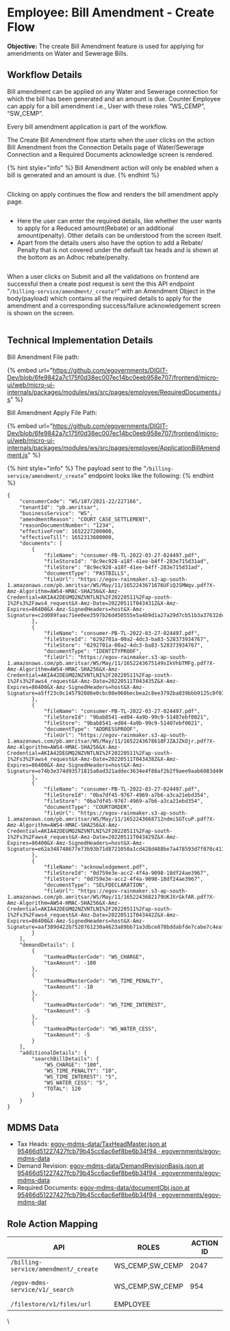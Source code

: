 # Employee: Bill Amendment - Create Flow

**Objective:** The create Bill Amendment feature is used for applying for amendments on Water and Sewerage Bills.&#x20;

## Workflow Details <a href="#objective" id="objective"></a>

Bill amendment can be applied on any Water and Sewerage connection for which the bill has been generated and an amount is due. Counter Employee can apply for a bill amendment i.e., User with these roles “WS\_CEMP”, “SW\_CEMP”.

Every bill amendment application is part of the workflow.

The Create Bill Amendment flow starts when the user clicks on the action Bill Amendment from the Connection Details page of Water/Sewerage Connection and a Required Documents acknowledge screen is rendered.

{% hint style="info" %}
Bill Amendment action will only be enabled when a bill is generated and an amount is due.
{% endhint %}

<figure><img src="../../../../../.gitbook/assets/image (515).png" alt=""><figcaption></figcaption></figure>

Clicking on apply continues the flow and renders the bill amendment apply page.

<figure><img src="../../../../../.gitbook/assets/image (262).png" alt=""><figcaption></figcaption></figure>

* Here the user can enter the required details, like whether the user wants to apply for a Reduced amount(Rebate) or an additional amount(penalty). Other details can be understood from the screen itself.
* Apart from the details users also have the option to add a Rebate/ Penalty that is not covered under the default tax heads and is shown at the bottom as an Adhoc rebate/penalty.

<figure><img src="../../../../../.gitbook/assets/image (263).png" alt=""><figcaption></figcaption></figure>

When a user clicks on Submit and all the validations on frontend are successful then a create post request is sent the this API endpoint “`/billing-service/amendment/_create?`“ with an Amendment Object in the body(payload) which contains all the required details to apply for the amendment and a corresponding success/failure acknowledgement screen is shown on the screen.

<figure><img src="../../../../../.gitbook/assets/image (292).png" alt=""><figcaption></figcaption></figure>

## Technical Implementation Details

Bill Amendment File path:

{% embed url="https://github.com/egovernments/DIGIT-Dev/blob/6fe9842a7c175f0d38ec007ec14bc0eeb958e707/frontend/micro-ui/web/micro-ui-internals/packages/modules/ws/src/pages/employee/RequiredDocuments.js" %}

Bill Amendment Apply File Path:

{% embed url="https://github.com/egovernments/DIGIT-Dev/blob/6fe9842a7c175f0d38ec007ec14bc0eeb958e707/frontend/micro-ui/web/micro-ui-internals/packages/modules/ws/src/pages/employee/ApplicationBillAmendment.js" %}

{% hint style="info" %}
The payload sent to the “`/billing-service/amendment/_create`" endpoint looks like the following:
{% endhint %}

```
{
    "consumerCode": "WS/107/2021-22/227166",
    "tenantId": "pb.amritsar",
    "businessService": "WS",
    "amendmentReason": "COURT_CASE_SETTLEMENT",
    "reasonDocumentNumber": "1234",
    "effectiveFrom": 1652227200000,
    "effectiveTill": 1652313600000,
    "documents": [
        {
            "fileName": "consumer-PB-TL-2022-03-27-024497.pdf",
            "fileStoreId": "8c9ec928-a18f-41ee-b4ff-283e715d31ad",
            "fileStore": "8c9ec928-a18f-41ee-b4ff-283e715d31ad",
            "documentType": "PASTBILLS",
            "fileUrl": "https://egov-rainmaker.s3-ap-south-1.amazonaws.com/pb.amritsar/WS/May/11/1652243671676UFiQJSMWqv.pdf?X-Amz-Algorithm=AWS4-HMAC-SHA256&X-Amz-Credential=AKIA42DEGMQ2NZVNTLNI%2F20220511%2Fap-south-1%2Fs3%2Faws4_request&X-Amz-Date=20220511T043431Z&X-Amz-Expires=86400&X-Amz-SignedHeaders=host&X-Amz-Signature=c2d089faac71ee0ee3597b26d450555e5a4b9d1a27a29d7cb51b3a37632dcd76"
        },
        {
            "fileName": "consumer-PB-TL-2022-03-27-024497.pdf",
            "fileStoreId": "6292701a-00a2-4dc3-ba83-528373934767",
            "fileStore": "6292701a-00a2-4dc3-ba83-528373934767",
            "documentType": "IDENTITYPROOF",
            "fileUrl": "https://egov-rainmaker.s3-ap-south-1.amazonaws.com/pb.amritsar/WS/May/11/1652243675149sIkVhbTMFg.pdf?X-Amz-Algorithm=AWS4-HMAC-SHA256&X-Amz-Credential=AKIA42DEGMQ2NZVNTLNI%2F20220511%2Fap-south-1%2Fs3%2Faws4_request&X-Amz-Date=20220511T043435Z&X-Amz-Expires=86400&X-Amz-SignedHeaders=host&X-Amz-Signature=a5ff23c0c145792086e0cbc08e060becbea2c8ee3792ba039bbb9125c0f03b26"
        },
        {
            "fileName": "consumer-PB-TL-2022-03-27-024497.pdf",
            "fileStoreId": "9bab8541-ed04-4a9b-99c9-51407ebf0021",
            "fileStore": "9bab8541-ed04-4a9b-99c9-51407ebf0021",
            "documentType": "ADDRESSPROOF",
            "fileUrl": "https://egov-rainmaker.s3-ap-south-1.amazonaws.com/pb.amritsar/WS/May/11/1652243678618FJZAJZkOjr.pdf?X-Amz-Algorithm=AWS4-HMAC-SHA256&X-Amz-Credential=AKIA42DEGMQ2NZVNTLNI%2F20220511%2Fap-south-1%2Fs3%2Faws4_request&X-Amz-Date=20220511T043438Z&X-Amz-Expires=86400&X-Amz-SignedHeaders=host&X-Amz-Signature=e74b3e374d93571815a0ad321addec3634e4f88af2b2f9aee9aab6083d496c81"
        },
        {
            "fileName": "consumer-PB-TL-2022-03-27-024497.pdf",
            "fileStoreId": "0ba7df45-9767-4969-a7b6-a3ca21ebd354",
            "fileStore": "0ba7df45-9767-4969-a7b6-a3ca21ebd354",
            "documentType": "COURTORDER",
            "fileUrl": "https://egov-rainmaker.s3-ap-south-1.amazonaws.com/pb.amritsar/WS/May/11/1652243668712ndmiSGTcuP.pdf?X-Amz-Algorithm=AWS4-HMAC-SHA256&X-Amz-Credential=AKIA42DEGMQ2NZVNTLNI%2F20220511%2Fap-south-1%2Fs3%2Faws4_request&X-Amz-Date=20220511T043429Z&X-Amz-Expires=86400&X-Amz-SignedHeaders=host&X-Amz-Signature=e62a348748677e73b93b71d8721050a1cd428d488be7a478593d7f070c4119b9"
        },
        {
            "fileName": "acknowledgement.pdf",
            "fileStoreId": "0d759e3e-acc2-4f4a-9098-18df24ae3967",
            "fileStore": "0d759e3e-acc2-4f4a-9098-18df24ae3967",
            "documentType": "SELFDECLARATION",
            "fileUrl": "https://egov-rainmaker.s3-ap-south-1.amazonaws.com/pb.amritsar/WS/May/11/1652243682179UKJXrGkfAR.pdf?X-Amz-Algorithm=AWS4-HMAC-SHA256&X-Amz-Credential=AKIA42DEGMQ2NZVNTLNI%2F20220511%2Fap-south-1%2Fs3%2Faws4_request&X-Amz-Date=20220511T043442Z&X-Amz-Expires=86400&X-Amz-SignedHeaders=host&X-Amz-Signature=aaf389d422b7520761230a4623a89bb71a3dbce878bddabfde7cabe7c4eaf3d7"
        }
    ],
    "demandDetails": [
        {
            "taxHeadMasterCode": "WS_CHARGE",
            "taxAmount": -100
        },
        {
            "taxHeadMasterCode": "WS_TIME_PENALTY",
            "taxAmount": -10
        },
        {
            "taxHeadMasterCode": "WS_TIME_INTEREST",
            "taxAmount": -5
        },
        {
            "taxHeadMasterCode": "WS_WATER_CESS",
            "taxAmount": -5
        }
    ],
    "additionalDetails": {
        "searchBillDetails": {
            "WS_CHARGE": "100",
            "WS_TIME_PENALTY": "10",
            "WS_TIME_INTEREST": "5",
            "WS_WATER_CESS": "5",
            "TOTAL": 120
        }
    }
}
```

## **MDMS Data**

* Tax Heads: [<img src="https://github.com/fluidicon.png" alt="" data-size="line">egov-mdms-data/TaxHeadMaster.json at 95466d51227427fcb79b45cc6ac6ef8be6b34f94 · egovernments/egov-mdms-data](https://github.com/egovernments/egov-mdms-data/blob/95466d51227427fcb79b45cc6ac6ef8be6b34f94/data/pb/BillingService/TaxHeadMaster.json)
* Demand Revision: [<img src="https://github.com/fluidicon.png" alt="" data-size="line">egov-mdms-data/DemandRevisionBasis.json at 95466d51227427fcb79b45cc6ac6ef8be6b34f94 · egovernments/egov-mdms-data](https://github.com/egovernments/egov-mdms-data/blob/95466d51227427fcb79b45cc6ac6ef8be6b34f94/data/pb/BillAmendment/DemandRevisionBasis.json)
* Required Documents: [<img src="https://github.com/fluidicon.png" alt="" data-size="line">egov-mdms-data/documentObj.json at 95466d51227427fcb79b45cc6ac6ef8be6b34f94 · egovernments/egov-mdms-dat](https://github.com/egovernments/egov-mdms-data/blob/95466d51227427fcb79b45cc6ac6ef8be6b34f94/data/pb/BillAmendment/documentObj.json)

## **Role Action Mapping** <a href="#role-action-mapping" id="role-action-mapping"></a>

| **API**                              | **ROLES**         | **ACTION ID**      |
| ------------------------------------ | ----------------- | ------------------ |
| `/billing-service/amendment/_create` | WS\_CEMP,SW\_CEMP | 2047               |
| `/egov-mdms-service/v1/_search`      | WS\_CEMP,SW\_CEMP | <p>954</p><p> </p> |
| `/filestore/v1/files/url`            | EMPLOYEE          |                    |

\
